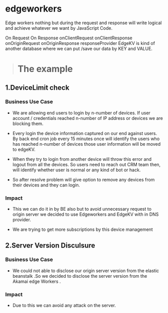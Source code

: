 # edgeworkers
Edge workers nothing but during the request and response will write logical and achieve whatever we want by JavaScript Code.

On Request		On Response
onClientRequest		onClientResponse
onOriginRequest		onOriginResponse
			responseProvider 
EdgeKV is kind of another database where we can put /save our data by KEY and VALUE.

> # The example
## 1.DeviceLimit check

### Business Use Case
* We are allowing end users to login by n-number of devices. If user account / credentials reached n-number of IP address or devices we are blocking them.

* Every login the device information captured on our end against users. By back end cron job every 15 minutes once will identify the users who has  reached n-number of devices those user information will be moved to edgeKV. 

* When they try to login from another device will throw this error and logout from all the devices. So users need to reach out CRM team then, will identify whether user is normal or any kind of bot or hack. 

* So after resolve problem will give option to remove any devices from their devices and they can login.

### Impact 
* This we can do it in by BE also but to avoid unnecessary request to origin server we decided to use Edgeworkers and EdgeKV with in DNS provider.

* We are trying to get more subscriptions by this device management 


## 2.Server Version Disculsure

### Business Use Case
* We could not able to disclose our origin server version from the elastic beanstalk .So we decided to disclose the server version from the Akamai edge Workers .

### Impact 
* Due to this we can avoid any attack on the server.



 
